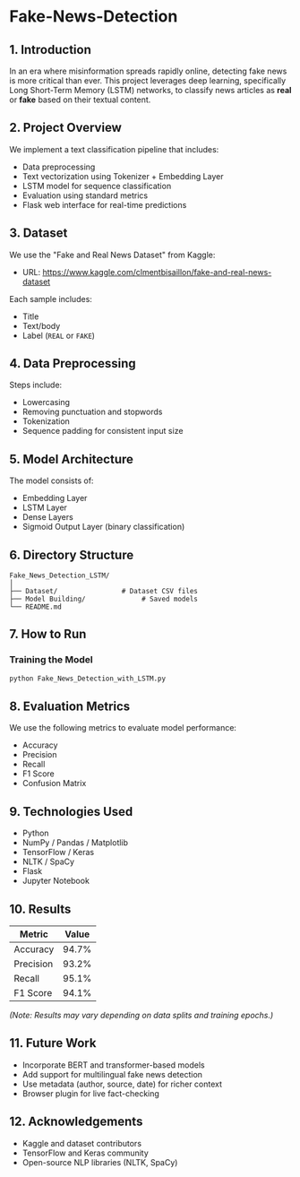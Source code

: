 # Fake-News-Detection

## 1. Introduction

In an era where misinformation spreads rapidly online, detecting fake news is more critical than ever. This project leverages deep learning, specifically Long Short-Term Memory (LSTM) networks, to classify news articles as **real** or **fake** based on their textual content.

## 2. Project Overview

We implement a text classification pipeline that includes:
- Data preprocessing
- Text vectorization using Tokenizer + Embedding Layer
- LSTM model for sequence classification
- Evaluation using standard metrics
- Flask web interface for real-time predictions

## 3. Dataset

We use the "Fake and Real News Dataset" from Kaggle:
- URL: https://www.kaggle.com/clmentbisaillon/fake-and-real-news-dataset

Each sample includes:
- Title
- Text/body
- Label (`REAL` or `FAKE`)

## 4. Data Preprocessing

Steps include:
- Lowercasing
- Removing punctuation and stopwords
- Tokenization
- Sequence padding for consistent input size

## 5. Model Architecture

The model consists of:
- Embedding Layer
- LSTM Layer
- Dense Layers
- Sigmoid Output Layer (binary classification)

## 6. Directory Structure

```
Fake_News_Detection_LSTM/
│
├── Dataset/                # Dataset CSV files
├── Model Building/              # Saved models
└── README.md
```

## 7. How to Run

### Training the Model
```bash
python Fake_News_Detection_with_LSTM.py
```

## 8. Evaluation Metrics

We use the following metrics to evaluate model performance:
- Accuracy
- Precision
- Recall
- F1 Score
- Confusion Matrix

## 9. Technologies Used

- Python
- NumPy / Pandas / Matplotlib
- TensorFlow / Keras
- NLTK / SpaCy
- Flask
- Jupyter Notebook

## 10. Results

| Metric      | Value    |
|-------------|----------|
| Accuracy    | 94.7%    |
| Precision   | 93.2%    |
| Recall      | 95.1%    |
| F1 Score    | 94.1%    |

*(Note: Results may vary depending on data splits and training epochs.)*

## 11. Future Work

- Incorporate BERT and transformer-based models
- Add support for multilingual fake news detection
- Use metadata (author, source, date) for richer context
- Browser plugin for live fact-checking

## 12. Acknowledgements

- Kaggle and dataset contributors
- TensorFlow and Keras community
- Open-source NLP libraries (NLTK, SpaCy)
